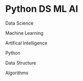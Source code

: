 # Python DS ML AI

Data Science

Machine Learning

Artifical Intelligence

Python

Data Structure

Algorithms
